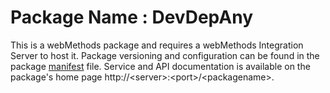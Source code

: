 # Package Name : DevDepAny
This is a webMethods package and requires a webMethods Integration Server to host it. Package versioning and configuration can be found in the package [manifest](./DevDepAny/manifest.v3) file. Service and API documentation is available on the package's home page http://&lt;server&gt;:&lt;port&gt;/&lt;packagename>.